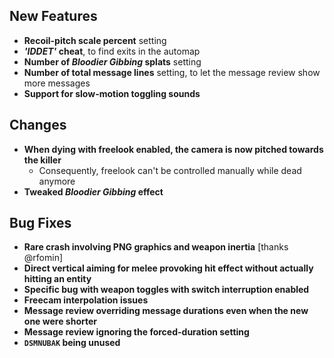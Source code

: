 ## New Features

- **Recoil-pitch scale percent** setting
- **_'IDDET'_ cheat**, to find exits in the automap
- **Number of _Bloodier Gibbing_ splats** setting
- **Number of total message lines** setting, to let the message review show more messages
- **Support for slow-motion toggling sounds**

## Changes

- **When dying with freelook enabled, the camera is now pitched towards the killer**
  - Consequently, freelook can't be controlled manually while dead anymore
- **Tweaked _Bloodier Gibbing_ effect**

## Bug Fixes

- **Rare crash involving PNG graphics and weapon inertia** [thanks @rfomin]
- **Direct vertical aiming for melee provoking hit effect without actually hitting an entity**
- **Specific bug with weapon toggles with switch interruption enabled**
- **Freecam interpolation issues**
- **Message review overriding message durations even when the new one were shorter**
- **Message review ignoring the forced-duration setting**
- **`DSMNUBAK` being unused**
